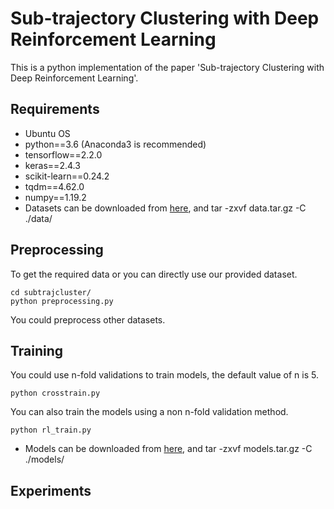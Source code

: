 # Sub-trajectory Clustering with Deep Reinforcement Learning
This is a python implementation of the paper 'Sub-trajectory Clustering with Deep Reinforcement Learning'.

## Requirements
- Ubuntu OS
- python==3.6 (Anaconda3 is recommended)
- tensorflow==2.2.0
- keras==2.4.3
- scikit-learn==0.24.2
- tqdm==4.62.0
- numpy==1.19.2
- Datasets can be downloaded from [here](https://jbox.sjtu.edu.cn/l/t1Vb6f), and tar -zxvf data.tar.gz -C ./data/

## Preprocessing
To get the required data or you can directly use our provided dataset.

```
cd subtrajcluster/
python preprocessing.py
```

You could preprocess other datasets.

## Training
You could use n-fold validations to train models, the default value of n is 5. 

```
python crosstrain.py
```

You can also train the models using a non n-fold validation method.

```
python rl_train.py
```

- Models can be downloaded from [here](https://jbox.sjtu.edu.cn/l/71xmzT), and tar -zxvf models.tar.gz -C ./models/

## Experiments
